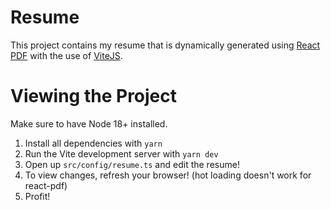 # Resume

This project contains my resume that is dynamically generated using [React PDF](https://react-pdf.org/) with the use of [ViteJS](https://vitejs.dev).

# Viewing the Project

Make sure to have Node 18+ installed.

1. Install all dependencies with `yarn`
2. Run the Vite development server with `yarn dev`
3. Open up `src/config/resume.ts` and edit the resume!
4. To view changes, refresh your browser! (hot loading doesn't work for react-pdf)
5. Profit!
